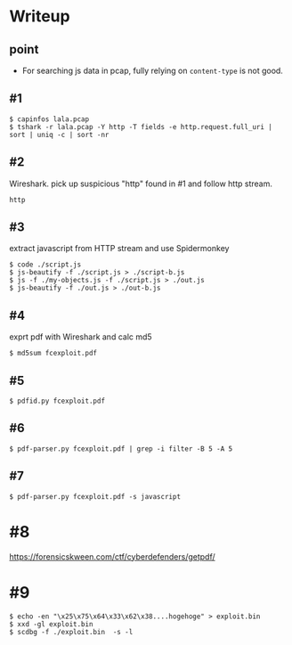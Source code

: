 # Writeup
## point
- For searching js data in pcap, fully relying on `content-type` is not good.

## #1
```
$ capinfos lala.pcap
$ tshark -r lala.pcap -Y http -T fields -e http.request.full_uri | sort | uniq -c | sort -nr
```

## #2
Wireshark. pick up suspicious "http" found in #1 and follow http stream.
```
http
```

## #3
extract javascript from HTTP stream and use Spidermonkey
```
$ code ./script.js
$ js-beautify -f ./script.js > ./script-b.js
$ js -f ./my-objects.js -f ./script.js > ./out.js
$ js-beautify -f ./out.js > ./out-b.js
```

## #4
exprt pdf with Wireshark and calc md5
```
$ md5sum fcexploit.pdf
```

## #5
```
$ pdfid.py fcexploit.pdf
```

## #6
```
$ pdf-parser.py fcexploit.pdf | grep -i filter -B 5 -A 5
```

## #7
```
$ pdf-parser.py fcexploit.pdf -s javascript
```

# #8
https://forensicskween.com/ctf/cyberdefenders/getpdf/

# #9
```
$ echo -en "\x25\x75\x64\x33\x62\x38....hogehoge" > exploit.bin
$ xxd -gl exploit.bin
$ scdbg -f ./exploit.bin  -s -l
```
